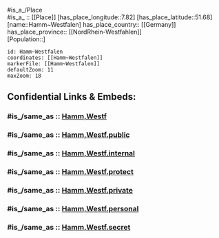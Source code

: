 ﻿---
confidential: public
isDeleted: false
location:
- 51.68
- 7.82
mapmarker: city
mapzoom:
- 7
- 12
SpocWebEntityId: 30748
tags:
- geo/City
type: City
---

#is_a_/Place  
#is_a_ :: [[Place]] 
[has_place_longitude::7.82] 
[has_place_latitude::51.68] 
[name::Hamm~Westfalen] 
has_place_country:: [[Germany]]  
has_place_province:: [[NordRhein-Westfahlen]]  
[Population::] 



```leaflet
id: Hamm~Westfalen
coordinates: [[Hamm~Westfalen]] 
markerFile: [[Hamm~Westfalen]] 
defaultZoom: 11 
maxZoom: 18
```


## Confidential Links & Embeds: 

### #is_/same_as :: [Hamm,Westf](/_Standards/Earth/Continent/Europe/Europe~Central/Germany/Germany~West/Nordrhein-Westfalen/counties~NW/Hamm,Westf.md) 

### #is_/same_as :: [Hamm,Westf.public](/_public/Earth/Continent/Europe/Europe~Central/Germany/Germany~West/Nordrhein-Westfalen/counties~NW/Hamm,Westf.public.md) 

### #is_/same_as :: [Hamm,Westf.internal](/_internal/Earth/Continent/Europe/Europe~Central/Germany/Germany~West/Nordrhein-Westfalen/counties~NW/Hamm,Westf.internal.md) 

### #is_/same_as :: [Hamm,Westf.protect](/_protect/Earth/Continent/Europe/Europe~Central/Germany/Germany~West/Nordrhein-Westfalen/counties~NW/Hamm,Westf.protect.md) 

### #is_/same_as :: [Hamm,Westf.private](/_private/Earth/Continent/Europe/Europe~Central/Germany/Germany~West/Nordrhein-Westfalen/counties~NW/Hamm,Westf.private.md) 

### #is_/same_as :: [Hamm,Westf.personal](/_personal/Earth/Continent/Europe/Europe~Central/Germany/Germany~West/Nordrhein-Westfalen/counties~NW/Hamm,Westf.personal.md) 

### #is_/same_as :: [Hamm,Westf.secret](/_secret/Earth/Continent/Europe/Europe~Central/Germany/Germany~West/Nordrhein-Westfalen/counties~NW/Hamm,Westf.secret.md)


